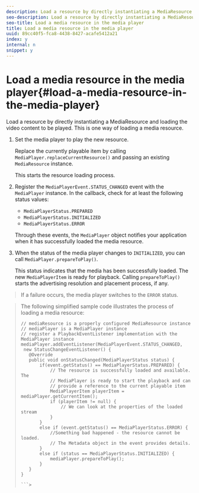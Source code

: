```yaml
---
description: Load a resource by directly instantiating a MediaResource and loading the video content to be played. This is one way of loading a media resource.
seo-description: Load a resource by directly instantiating a MediaResource and loading the video content to be played. This is one way of loading a media resource.
seo-title: Load a media resource in the media player
title: Load a media resource in the media player
uuid: 89cc40f5-fca8-4438-8427-acafe5412a21
index: y
internal: n
snippet: y
---
```


# Load a media resource in the media player{#load-a-media-resource-in-the-media-player}

Load a resource by directly instantiating a MediaResource and loading the video content to be played. This is one way of loading a media resource.

1. Set the media player to play the new resource.

   Replace the currently playable item by calling `MediaPlayer.replaceCurrentResource()` and passing an existing `MediaResource` instance.

   This starts the resource loading process. 

1. Register the `MediaPlayerEvent.STATUS_CHANGED` event with the `MediaPlayer` instance. In the callback, check for at least the following status values:

    * `MediaPlayerStatus.PREPARED` 
    * `MediaPlayerStatus.INITIALIZED` 
    * `MediaPlayerStatus.ERROR`

   Through these events, the `MediaPlayer` object notifies your application when it has successfully loaded the media resource.
1. When the status of the media player changes to `INITIALIZED`, you can call `MediaPlayer.prepareToPlay()`.

   This status indicates that the media has been successfully loaded. The new `MediaPlayerItem` is ready for playback. Calling `prepareToPlay()` starts the advertising resolution and placement process, if any.
>If a failure occurs, the media player switches to the `ERROR` status. 

>

>The following simplified sample code illustrates the process of loading a media resource: 
>
>```java>
>// mediaResource is a properly configured MediaResource instance 
>// mediaPlayer is a MediaPlayer instance 
>// register a PlaybackEventListener implementation with the MediaPlayer instance 
>mediaPlayer.addEventListener(MediaPlayerEvent.STATUS_CHANGED,  
>  new StatusChangeEventListener() { 
>    @Override 
>    public void onStatusChanged(MediaPlayerStatus status) { 
>        if(event.getStatus() == MediaPlayerStatus.PREPARED) { 
>            // The resource is successfully loaded and available. The  
>            // MediaPlayer is ready to start the playback and can 
>            // provide a reference to the current playable item 
>            MediaPlayerItem playerItem = mediaPlayer.getCurrentItem(); 
>            if (playerItem != null) { 
>                // We can look at the properties of the loaded stream 
>            } 
>        } 
>        else if (event.getStatus() == MediaPlayerStatus.ERROR) { 
>            //Something bad happened - the resource cannot be loaded. 
>            // The Metadata object in the event provides details. 
>        } 
>        else if (status == MediaPlayerStatus.INITIALIZED) { 
>            mediaPlayer.prepareToPlay(); 
>        } 
>    } 
>} 
>
>```>
